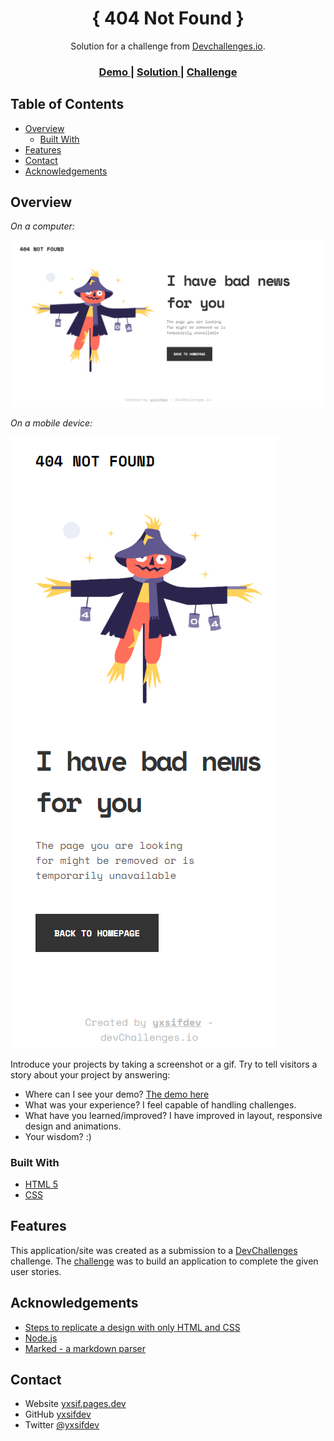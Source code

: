 <!-- Please update value in the {}  -->

<h1 align="center">{ 404 Not Found }</h1>

<div align="center">
   Solution for a challenge from  <a href="http://devchallenges.io" target="_blank">Devchallenges.io</a>.
</div>

<div align="center">
  <h3>
    <a href="https://404-not-found-7l3.pages.dev/">
      Demo
    </a>
    <span> | </span>
    <a href="https://github.com/yxsifdev/404-Not-Found/tree/master">
      Solution
    </a>
    <span> | </span>
    <a href="https://devchallenges.io/challenges/wBunSb7FPrIepJZAg0sY">
      Challenge
    </a>
  </h3>
</div>

<!-- TABLE OF CONTENTS -->

## Table of Contents

- [Overview](#overview)
  - [Built With](#built-with)
- [Features](#features)
- [Contact](#contact)
- [Acknowledgements](#acknowledgements)

<!-- OVERVIEW -->

## Overview

_On a computer:_

![Screenshots](./desktop.png)

_On a mobile device:_

![Screenshots](./mobile.png)

Introduce your projects by taking a screenshot or a gif. Try to tell visitors a story about your project by answering:

- Where can I see your demo? [The demo here](https://404-not-found-7l3.pages.dev/)
- What was your experience? I feel capable of handling challenges.
- What have you learned/improved? I have improved in layout, responsive design and animations.
- Your wisdom? :)

### Built With

<!-- This section should list any major frameworks that you built your project using. Here are a few examples.-->

- [HTML 5](https://html5.org/)
- [CSS](https://developer.mozilla.org/es/docs/Web/CSS)

## Features

<!-- List the features of your application or follow the template. Don't share the figma file here :) -->

This application/site was created as a submission to a [DevChallenges](https://devchallenges.io/challenges) challenge. The [challenge](https://devchallenges.io/challenges/wBunSb7FPrIepJZAg0sY) was to build an application to complete the given user stories.


## Acknowledgements

<!-- This section should list any articles or add-ons/plugins that helps you to complete the project. This is optional but it will help you in the future. For example -->

- [Steps to replicate a design with only HTML and CSS](https://devchallenges-blogs.web.app/how-to-replicate-design/)
- [Node.js](https://nodejs.org/)
- [Marked - a markdown parser](https://github.com/chjj/marked)

## Contact

- Website [yxsif.pages.dev](https://yxsif.pages.dev)
- GitHub [yxsifdev](https://github.com/yxsifdev)
- Twitter [@yxsifdev](https://twitter.com/yxsifdev)

